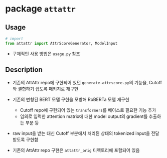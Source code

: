 # package `attattr`

## Usage
```python
# import
from attattr import AttrScoreGenerator, ModelInput
```
* 구체적인 사용 방법은 `usage.py` 참조

## Description
* 기존의 AttAttr repo에 구현되어 있던 `generate.attrscore.py`의 기능을, Cutoff와 결합하기 쉽도록 패키지로 재구현

* 기존의 변형된 BERT 모델 구현을 모방해 RoBERTa 모델 재구현
    - Cutoff repo에 구현되어 있는 `transformers`를 베이스로 필요한 기능 추가
    - 임의로 입력한 attention matrix에 대한 model output의 gradient를 추출하는 부분 등

* raw input을 받는 대신 Cutoff 부분에서 처리된 상태의 tokenized input을 전달받도록 구현함

* 기존의 AttAttr repo 구현은 `attattr_orig` 디렉토리에 포함되어 있음
